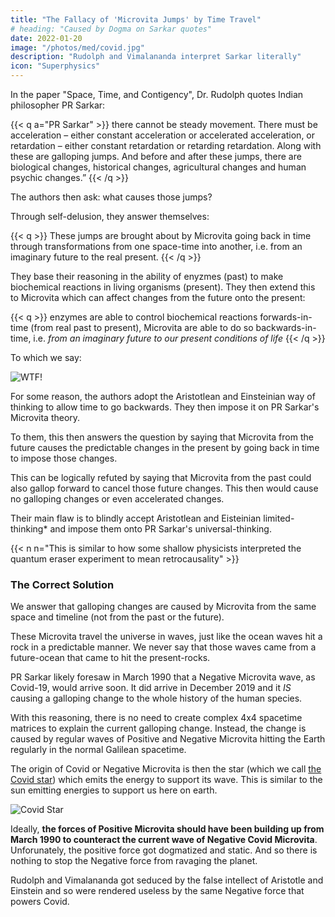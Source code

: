 ```yaml
---
title: "The Fallacy of 'Microvita Jumps' by Time Travel"
# heading: "Caused by Dogma on Sarkar quotes"
date: 2022-01-20
image: "/photos/med/covid.jpg"
description: "Rudolph and Vimalananda interpret Sarkar literally"
icon: "Superphysics"
---
```



In the paper "Space, Time, and Contigency", Dr. Rudolph quotes Indian philosopher PR Sarkar:

{{< q a="PR Sarkar" >}}
there cannot be steady movement. There must be acceleration – either constant acceleration or accelerated acceleration, or retardation – either constant retardation or retarding retardation. Along with these are galloping jumps. And before and after these jumps, there are biological changes, historical changes, agricultural changes and human psychic changes.”
{{< /q >}}


The authors then ask: what causes those jumps?

Through self-delusion, they answer themselves:  

{{< q >}}
These jumps are brought about by Microvita going back in time through transformations from one space-time into another, i.e. from an imaginary future to the real present.
{{< /q >}}


They base their reasoning in the ability of enyzmes (past) to make biochemical reactions in living organisms (present). They then extend this to Microvita which can affect changes from the future onto the present:   

{{< q >}}
enzymes are able to control biochemical reactions forwards-in-time (from real past to present), Microvita are able to do so backwards-in-time, i.e. <i>from an imaginary future to our present conditions of life</i>
{{< /q >}}

To which we say:

![WTF!](/graphics/wtf.png)


For some reason, the authors adopt the Aristotlean and Einsteinian way of thinking to allow time to go backwards. They then impose it on PR Sarkar's Microvita theory. 

To them, this then answers the question by saying that Microvita from the future causes the predictable changes in the present by going back in time to impose those changes. 

This can be logically refuted by saying that Microvita from the past could also gallop forward to cancel those future changes. This then would cause no galloping changes or even accelerated changes. 

Their main flaw is to blindly accept Aristotlean and Eisteinian limited-thinking* and impose them onto PR Sarkar's universal-thinking. 

{{< n n="This is similar to how some shallow physicists interpreted the quantum eraser experiment to mean retrocausality" >}}



### The Correct Solution

We answer that galloping changes are caused by Microvita from the same space and timeline (not from the past or the future). 

These Microvita travel the universe in waves, just like the ocean waves hit a rock in a predictable manner. We never say that those waves came from a future-ocean that came to hit the present-rocks.

PR Sarkar likely foresaw in March 1990 that a Negative Microvita wave, as Covid-19, would arrive soon. It did arrive in December 2019 and it *IS* causing a galloping change to the whole history of the human species.

With this reasoning, there is no need to create complex 4x4 spacetime matrices to explain the current galloping change. Instead, the change is caused by regular waves of Positive and Negative Microvita hitting the Earth regularly in the normal Galilean spacetime. 

The origin of Covid or Negative Microvita is then the star (which we call [the Covid star](/bio/solutions/covid-star)) which emits the energy to support its wave. This is similar to the sun emitting energies to support us here on earth. 

![Covid Star](/graphics/bio/covidstar.jpg)

Ideally, **the forces of Positive Microvita should have been building up from March 1990 to counteract the current wave of Negative Covid Microvita**. Unforunately, the positive force got dogmatized and static. And so there is nothing to stop the Negative force from ravaging the planet.

Rudolph and Vimalananda got seduced by the false intellect of Aristotle and Einstein and so were rendered useless by the same Negative force that powers Covid. 

